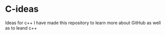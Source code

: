 # C-ideas
Ideas for c++ 
I have made this repository to learn more about GitHub as well as to leand c++
